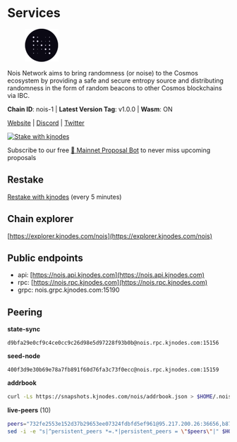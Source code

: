 # Services

<figure><img src="https://raw.githubusercontent.com/kj89/cosmos-images/main/logos/nois.png" alt=""><figcaption></figcaption></figure>

Nois Network aims to bring randomness (or noise)  to the Cosmos ecosystem by providing a safe and  secure entropy source and distributing randomness  in the form of random beacons to other Cosmos blockchains via IBC.

**Chain ID**: nois-1 | **Latest Version Tag**: v1.0.0 | **Wasm**: ON

[Website](https://nois.network) | [Discord](https://discord.gg/dHdpwtEb6F) | [Twitter](https://twitter.com/NoisRNG)

[![Stake with kjnodes](https://i.ibb.co/cr44Q8j/button-stake-with-kjnodes.png)](https://restake.app/nois/noisvaloper1fe7ju873fkknmfrmytaft93y5rlf0xcrqtp39k)

Subscribe to our free [🤖 Mainnet Proposal Bot](https://t.me/kjnodes_proposal_bot) to never miss upcoming proposals

## Restake

[Restake with kjnodes](https://restake.app/nois/noisvaloper1fe7ju873fkknmfrmytaft93y5rlf0xcrqtp39k) (every 5 minutes)
## Chain explorer
[https://explorer.kjnodes.com/nois](https://explorer.kjnodes.com/nois)

## Public endpoints

* api: [https://nois.api.kjnodes.com](https://nois.api.kjnodes.com)
* rpc: [https://nois.rpc.kjnodes.com](https://nois.rpc.kjnodes.com)
* grpc: nois.grpc.kjnodes.com:15190

## Peering

**state-sync**

```text
d9bfa29e0cf9c4ce0cc9c26d98e5d97228f93b0b@nois.rpc.kjnodes.com:15156
```

**seed-node**

```text
400f3d9e30b69e78a7fb891f60d76fa3c73f0ecc@nois.rpc.kjnodes.com:15159
```

**addrbook**
```bash
curl -Ls https://snapshots.kjnodes.com/nois/addrbook.json > $HOME/.noisd/config/addrbook.json
```

**live-peers** (10)
```bash
peers="732fe2553e152d37b29653ee07324fdbfd5ef961@95.217.200.26:36656,b8711d88e017e33753a59abd9e202744ddf3f9a5@148.251.8.186:33656,83e530ade685efa61579eccd9f990462cd0ff36e@5.189.157.124:21656,ae02b0a36568a1f2be71bd98840aae333d1e3147@51.159.195.168:46656,e541e3a182bcb8d8da8cea17716d12f0b730a0a6@144.76.40.53:17356,8f36fd1d1b8718e54053b64717ddbbbe2a4e6d3d@154.53.44.239:26656,00852ba0bfdf20aac74369b1a5c43e50668c9738@135.181.128.114:17356,d9bfa29e0cf9c4ce0cc9c26d98e5d97228f93b0b@65.109.88.38:15156,eeb51b9e6c7d6de977e3c6419f3bba78263b4b7e@192.99.32.49:26656,1893178693fc4e376f8c093ae30e44e27619f79c@198.244.213.94:25156"
sed -i -e "s|^persistent_peers *=.*|persistent_peers = \"$peers\"|" $HOME/.noisd/config/config.toml
```
